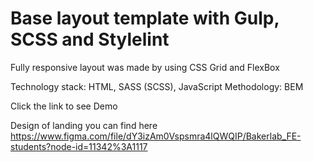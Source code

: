 # Base layout template with Gulp, SCSS and Stylelint
Fully responsive layout was made by using CSS Grid and FlexBox

Technology stack: HTML, SASS (SCSS), JavaScript Methodology: BEM

Click the link to see Demo

Design of landing you can find here https://www.figma.com/file/dY3izAm0Vspsmra4lQWQIP/Bakerlab_FE-students?node-id=11342%3A1117
